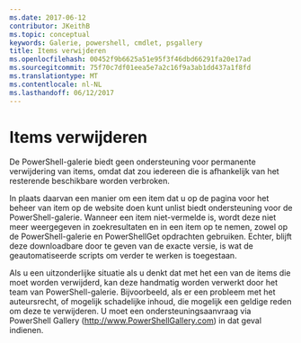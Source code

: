 ```yaml
---
ms.date: 2017-06-12
contributor: JKeithB
ms.topic: conceptual
keywords: Galerie, powershell, cmdlet, psgallery
title: Items verwijderen
ms.openlocfilehash: 00452f9b6625a51e95f3f46dbd66291fa20e17ad
ms.sourcegitcommit: 75f70c7df01eea5e7a2c16f9a3ab1dd437a1f8fd
ms.translationtype: MT
ms.contentlocale: nl-NL
ms.lasthandoff: 06/12/2017
---
```

# <a name="deleting-items"></a>Items verwijderen

De PowerShell-galerie biedt geen ondersteuning voor permanente verwijdering van items, omdat dat zou iedereen die is afhankelijk van het resterende beschikbare worden verbroken.

In plaats daarvan een manier om een item dat u op de pagina voor het beheer van item op de website doen kunt unlist biedt ondersteuning voor de PowerShell-galerie. Wanneer een item niet-vermelde is, wordt deze niet meer weergegeven in zoekresultaten en in een item op te nemen, zowel op de PowerShell-galerie en PowerShellGet opdrachten gebruiken. Echter, blijft deze downloadbare door te geven van de exacte versie, is wat de geautomatiseerde scripts om verder te werken is toegestaan.

Als u een uitzonderlijke situatie als u denkt dat met het een van de items die moet worden verwijderd, kan deze handmatig worden verwerkt door het team van PowerShell-galerie. Bijvoorbeeld, als er een probleem met het auteursrecht, of mogelijk schadelijke inhoud, die mogelijk een geldige reden om deze te verwijderen. U moet een ondersteuningsaanvraag via PowerShell Gallery (http://www.PowerShellGallery.com) in dat geval indienen.

